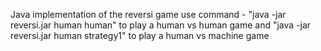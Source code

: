 Java implementation of the reversi game
use command - "java -jar reversi.jar human human" to play a human vs human game
and "java -jar reversi.jar human strategy1" to play a human vs machine game
